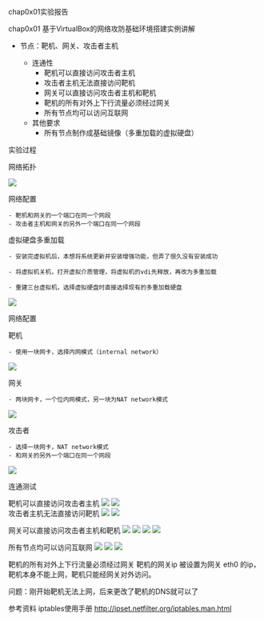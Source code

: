 chap0x01实验报告

 chap0x01 基于VirtualBox的网络攻防基础环境搭建实例讲解 
    
 - 节点：靶机、网关、攻击者主机
    
    - 连通性
        - 靶机可以直接访问攻击者主机
        - 攻击者主机无法直接访问靶机
        - 网关可以直接访问攻击者主机和靶机
        - 靶机的所有对外上下行流量必须经过网关
        - 所有节点均可以访问互联网
    - 其他要求
        - 所有节点制作成基础镜像（多重加载的虚拟硬盘）
        
        

实验过程

网络拓扑

![](https://github.com/CUCCS/2018-NS-Public-PWHL/blob/NS_chap0x01/chap0x01%E6%88%AA%E5%9B%BE/%E7%BD%91%E7%BB%9C%E6%8B%93%E6%89%91.png)

网络配置

    - 靶机和网关的一个端口在同一个网段
    - 攻击者主机和网关的另外一个端口在同一个网段


虚拟硬盘多重加载

    - 安装完虚拟机后，本想将系统更新并安装增强功能，但弄了很久没有安装成功
    
    - 将虚拟机关机，打开虚拟介质管理，将虚拟机的vdi先释放，再改为多重加载
    
    - 重建三台虚拟机，选择虚拟硬盘时直接选择现有的多重加载硬盘
    
![](https://github.com/CUCCS/2018-NS-Public-PWHL/blob/NS_chap0x01/chap0x01%E6%88%AA%E5%9B%BE/2.png)

网络配置

靶机

    - 使用一块网卡，选择内网模式（internal network）

![](https://github.com/CUCCS/2018-NS-Public-PWHL/blob/NS_chap0x01/chap0x01%E6%88%AA%E5%9B%BE/%E9%9D%B6%E6%9C%BAip%E9%85%8D%E7%BD%AE.png)


网关
    
    - 两块网卡，一个位内网模式，另一块为NAT network模式

![](https://github.com/CUCCS/2018-NS-Public-PWHL/blob/NS_chap0x01/chap0x01%E6%88%AA%E5%9B%BE/%E7%BD%91%E5%85%B3ip%E9%85%8D%E7%BD%AE.png)

攻击者

    - 选择一块网卡，NAT network模式
    - 和网关的另外一个端口在同一个网段

![](https://github.com/CUCCS/2018-NS-Public-PWHL/blob/NS_chap0x01/chap0x01%E6%88%AA%E5%9B%BE/%E6%94%BB%E5%87%BB%E8%80%85ip%E9%85%8D%E7%BD%AE.png)

连通测试

 靶机可以直接访问攻击者主机 
![](https://github.com/CUCCS/2018-NS-Public-PWHL/blob/NS_chap0x01/chap0x01%E6%88%AA%E5%9B%BE/%E9%9D%B6%E6%9C%BAping%E6%94%BB%E5%87%BB%E8%80%85%E4%B8%BB%E6%9C%BA.png)
![](https://github.com/CUCCS/2018-NS-Public-PWHL/blob/NS_chap0x01/chap0x01%E6%88%AA%E5%9B%BE/%E9%9D%B6%E6%9C%BAping%E6%94%BB%E5%87%BB%E8%80%85%E7%9B%91%E5%90%AC.png)  
攻击者主机无法直接访问靶机
![](https://github.com/CUCCS/2018-NS-Public-PWHL/blob/NS_chap0x01/chap0x01%E6%88%AA%E5%9B%BE/%E6%94%BB%E5%87%BB%E8%80%85ping%E9%9D%B6%E6%9C%BA.png)
![](https://github.com/CUCCS/2018-NS-Public-PWHL/blob/NS_chap0x01/chap0x01%E6%88%AA%E5%9B%BE/%E6%94%BB%E5%87%BB%E8%80%85ping%E9%9D%B6%E6%9C%BA%E7%9B%91%E5%90%AC.png)


网关可以直接访问攻击者主机和靶机
![](https://github.com/CUCCS/2018-NS-Public-PWHL/blob/NS_chap0x01/chap0x01%E6%88%AA%E5%9B%BE/%E7%BD%91%E5%85%B3ping%E6%94%BB%E5%87%BB%E8%80%85.png)
![](https://github.com/CUCCS/2018-NS-Public-PWHL/blob/NS_chap0x01/chap0x01%E6%88%AA%E5%9B%BE/%E7%BD%91%E5%85%B3ping%E6%94%BB%E5%87%BB%E8%80%85%E7%9B%91%E5%90%AC.png)
![](https://github.com/CUCCS/2018-NS-Public-PWHL/blob/NS_chap0x01/chap0x01%E6%88%AA%E5%9B%BE/%E7%BD%91%E5%85%B3ping%E9%9D%B6%E6%9C%BA.png)
![](https://github.com/CUCCS/2018-NS-Public-PWHL/blob/NS_chap0x01/chap0x01%E6%88%AA%E5%9B%BE/%E7%BD%91%E5%85%B3ping%E9%9D%B6%E6%9C%BA%E7%9B%91%E5%90%AC.png)

所有节点均可以访问互联网
![](https://github.com/CUCCS/2018-NS-Public-PWHL/blob/NS_chap0x01/chap0x01%E6%88%AA%E5%9B%BE/%E6%94%BB%E5%87%BB%E8%80%85%E5%8F%AF%E4%B8%8A%E7%BD%91.png)
![](https://github.com/CUCCS/2018-NS-Public-PWHL/blob/NS_chap0x01/chap0x01%E6%88%AA%E5%9B%BE/%E7%BD%91%E5%85%B3%E5%8F%AF%E4%B8%8A%E7%BD%91.png)
![](https://github.com/CUCCS/2018-NS-Public-PWHL/blob/NS_chap0x01/chap0x01%E6%88%AA%E5%9B%BE/%E9%9D%B6%E6%9C%BA%E8%83%BD%E4%B8%8A%E7%BD%91.png)

靶机的所有对外上下行流量必须经过网关 靶机的网关ip 被设置为网关 eth0 的ip，靶机本身不能上网，靶机只能经网关对外访问。

问题：刚开始靶机无法上网，后来更改了靶机的DNS就可以了

参考资料 iptables使用手册 http://ipset.netfilter.org/iptables.man.html
